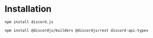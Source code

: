 # Installation

```
npm install discord.js
```
```
npm install @discordjs/builders @discordjs/rest discord-api-types
```